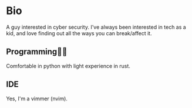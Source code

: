 # Bio 
A guy interested in cyber security. I've always been interested in tech as a kid, and love finding out all the ways you can break/affect it. 
## Programming🧑‍💻
Comfortable in python with light experience in rust. 
## IDE 
Yes, I'm a vimmer (nvim).
